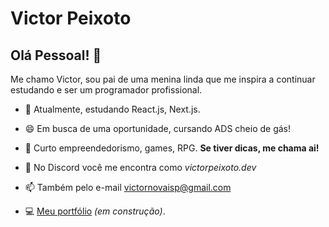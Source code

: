 # Victor Peixoto
## Olá Pessoal! 👋

<!--
**victorpeixoto/victorpeixoto** is a ✨ _special_ ✨ repository because its `README.md` (this file) appears on your GitHub profile. -->

Me chamo Victor, sou pai de uma menina linda que me inspira a continuar estudando e ser um programador profissional.
- 🌱 Atualmente, estudando React.js, Next.js.
- 😄 Em busca de uma oportunidade, cursando ADS cheio de gás! 
- 💬 Curto empreendedorismo, games, RPG. **Se tiver dicas, me chama ai!**
- :iphone: No Discord você me encontra como *victorpeixoto.dev*
- 📫 Também pelo e-mail victornovaisp@gmail.com

- 💻 <a href="https://victorpeixoto.vercel.app">Meu portfólio</a> *(em construção)*. 
